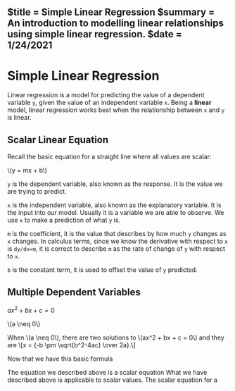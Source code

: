 $title = Simple Linear Regression
$summary = An introduction to modelling linear relationships using simple linear regression.
$date = 1/24/2021
---

# Simple Linear Regression

Linear regression is a model for predicting the value of a dependent variable `y`, given the value of an independent variable `x`. Being a **linear** model, linear regression works best when the relationship between `x` and `y` is linear. 

## Scalar Linear Equation

Recall the basic equation for a straight line where all values are scalar:

\\(y = mx + b\\)

`y` is the dependent variable, also known as the response. It is the value we are trying to predict. 

`x` is the independent variable, also known as the explanatory variable. It is the input into our model. Usually it is a variable we are able to observe. We use `x` to make a prediction of what `y` is.

`m` is the coefficient, it is the value that describes by how much `y` changes as `x` changes. In calculus terms, since we know the derivative with respect to `x` is `dy/dx=m`, it is correct to describe `m` as the rate of change of `y` with respect to `x`.

`b` is the constant term, it is used to offset the value of `y` predicted. 

## Multiple Dependent Variables

$ax^2 + bx + c = 0$

\\(a \neq 0\\)

When \\(a \neq 0\\), there are two solutions to \\(ax^2 + bx + c = 0\\) and they are
\\[x = {-b \pm \sqrt{b^2-4ac} \over 2a}.\\]    

Now that we have this basic formula 
    

The equation we described above is a scalar equation
What we have described above is applicable to scalar values. 
The scalar equation for a 

